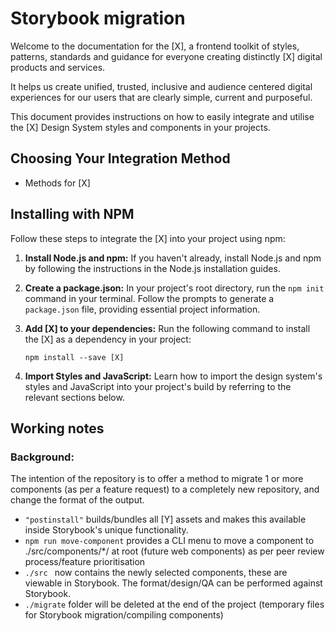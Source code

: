 # Storybook migration

Welcome to the documentation for the [X], a frontend toolkit of styles, patterns, standards and guidance for everyone creating distinctly [X] digital products and services. 

It helps us create unified, trusted, inclusive and audience centered digital experiences for our users that are clearly simple, current and purposeful.  
  
This document provides instructions on how to easily integrate and utilise the [X] Design System styles and components in your projects.

## Choosing Your Integration Method
- Methods for [X]

## Installing with NPM

Follow these steps to integrate the [X] into your project using npm:

1. **Install Node.js and npm:** If you haven't already, install Node.js and npm by following the instructions in the Node.js installation guides.

2. **Create a package.json:** In your project's root directory, run the `npm init` command in your terminal. Follow the prompts to generate a `package.json` file, providing essential project information.

3. **Add [X] to your dependencies:** Run the following command to install the [X] as a dependency in your project:

    ```
    npm install --save [X]
    ```

4. **Import Styles and JavaScript:** Learn how to import the design system's styles and JavaScript into your project's build by referring to the relevant sections below.

## Working notes
### Background:
The intention of the repository is to offer a method to migrate 1 or more components (as per a feature request) to a completely new repository, and change the format of the output.

- ```"postinstall"``` builds/bundles all [Y] assets and makes this available inside Storybook's unique functionality.
- ```npm run move-component``` provides a CLI menu to move a component to ./src/components/*/ at root (future web components) as per peer review process/feature prioritisation
- ```./src ``` now contains the newly selected components, these are viewable in Storybook. The format/design/QA can be performed against Storybook.
- ```./migrate``` folder will be deleted at the end of the project (temporary files for Storybook migration/compiling components)
